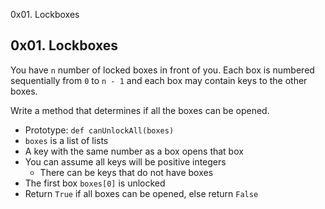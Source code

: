 0x01. Lockboxes
## 0x01. Lockboxes

You have `n` number of locked boxes in front of you. Each box is numbered sequentially from `0` to `n - 1` and each box may contain keys to the other boxes.

Write a method that determines if all the boxes can be opened.

- Prototype: `def canUnlockAll(boxes)`
- `boxes` is a list of lists
- A key with the same number as a box opens that box
- You can assume all keys will be positive integers
	* There can be keys that do not have boxes
- The first box `boxes[0]` is unlocked
- Return `True` if all boxes can be opened, else return `False`

